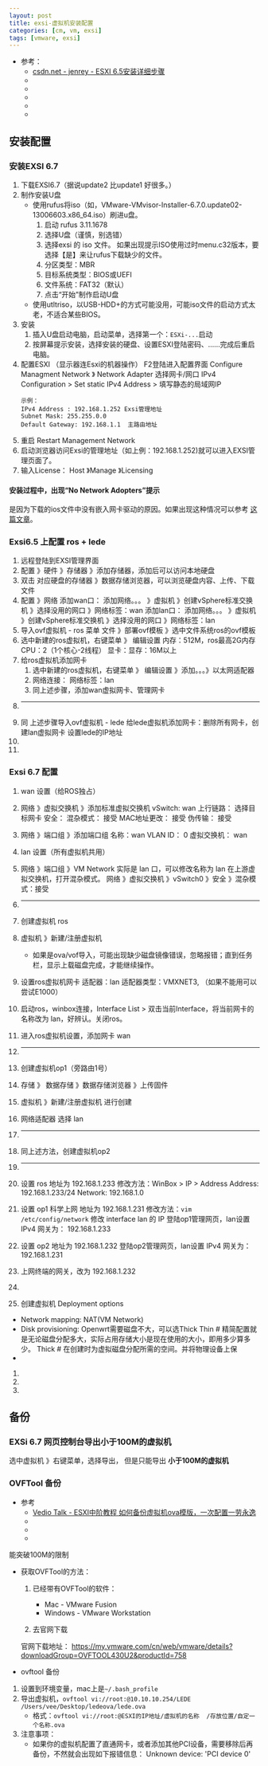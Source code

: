 ```yaml
---
layout: post
title: exsi-虚拟机安装配置
categories: [cm, vm, exsi]
tags: [vmware, exsi]
---
```


* 参考： 
  * [csdn.net - jenrey - ESXI 6.5安装详细步骤](https://blog.csdn.net/JENREY/article/details/83750891)
  * []()
  * []()
  * []()
  * []()
  * []()

## 安装配置

### 安装EXSI 6.7

1. 下载EXSI6.7（据说update2 比update1 好很多。）
1. 制作安装U盘
    * 使用rufus将iso（如，VMware-VMvisor-Installer-6.7.0.update02-13006603.x86_64.iso）刷进u盘。
        1. 启动 rufus 3.11.1678
        1. 选择U盘（谨慎，别选错）
        1. 选择exsi 的 iso 文件。 如果出现提示ISO使用过时menu.c32版本，要选择【是】来让rufus下载缺少的文件。
        1. 分区类型：MBR
        1. 目标系统类型：BIOS或UEFI
        1. 文件系统：FAT32（默认）
        1. 点击“开始”制作启动U盘
    * 使用utltriso，以USB-HDD+的方式可能没用，可能iso文件的启动方式太老，不适合某些BIOS。
1. 安装
    1. 插入U盘启动电脑，启动菜单，选择第一个：`ESXi-...`启动
    1. 按屏幕提示安装，选择安装的硬盘、设置ESXI登陆密码、……完成后重启电脑。
1. 配置ESXI （显示器连Esxi的机器操作）
    F2登陆进入配置界面
    Configure Managment Network 》 Network Adapter 选择网卡/网口
    IPv4 Configuration \> Set static IPv4 Address \> 填写静态的局域网IP
    ~~~
    示例：
    IPv4 Address : 192.168.1.252 Exsi管理地址
    Subnet Mask: 255.255.0.0
    Default Gateway: 192.168.1.1  主路由地址
    ~~~
1. 重启 Restart Management Network
1. 启动浏览器访问Exsi的管理地址（如上例：192.168.1.252)就可以进入EXSI管理页面了。
1. 输入License： Host 》Manage 》Licensing



#### 安装过程中，出现“No Network Adopters”提示

是因为下载的ios文件中没有嵌入网卡驱动的原因。如果出现这种情况可以参考 [这篇文章](https://links.jianshu.com/go?to=https%3A%2F%2Fblog.whsir.com%2Fpost-3377.html)。





### Exsi6.5 上配置 ros + lede

1. 远程登陆到EXSI管理界面
1. 配置 》硬件 》存储器 》添加存储器，添加后可以访问本地硬盘
1. 双击 对应硬盘的存储器 》数据存储浏览器，可以浏览硬盘内容、上传、下载文件
1. 配置 》网络
    添加wan口： 添加网络。。。 》虚拟机 》创建vSphere标准交换机 》选择没用的网口 》网络标签：wan
    添加lan口： 添加网络。。。 》虚拟机 》创建vSphere标准交换机 》选择没用的网口 》网络标签：lan
1. 导入ovf虚拟机 - ros
    菜单 文件 》部署ovf模板 》选中文件系统ros的ovf模板
1. 选中新建的ros虚拟机，右键菜单 》 编辑设置
    内存：512M，ros最高2G内存
    CPU：2（1个核心-2线程）
    显卡：显存：16M以上
1. 给ros虚拟机添加网卡
    1. 选中新建的ros虚拟机，右键菜单 》 编辑设置 》添加。。。》以太网适配器
    2. 网络连接： 网络标签：lan
    3. 同上述步骤，添加wan虚拟网卡、管理网卡
1. ---
1. 同 上述步骤导入ovf虚拟机 - lede
    给lede虚拟机添加网卡：删除所有网卡，创建lan虚拟网卡
    设置lede的IP地址
1. 
1. 

### Exsi 6.7 配置

1. wan 设置（给ROS独占）
1. 网络 》虚拟交换机 》添加标准虚拟交换机
    vSwitch: wan
    上行链路： 选择目标网卡
    安全：
        混杂模式： 接受
        MAC地址更改： 接受
        伪传输： 接受
1. 网络 》端口组 》添加端口组
    名称：wan
    VLAN ID： 0
    虚拟交换机： wan
1. lan 设置（所有虚拟机共用）
1. 网络 》端口组 》VM Network 实际是 lan 口，可以修改名称为 lan
    在上游虚拟交换机，打开混杂模式。 网络 》虚拟交换机 》vSwitch0 》安全 》混杂模式：接受
1. ---
1. 创建虚拟机 ros
1. 虚拟机 》新建/注册虚拟机 
    * 如果是ova/vof导入，可能出现缺少磁盘镜像错误，忽略报错；直到任务栏，显示上载磁盘完成，才能继续操作。
1. 设置ros虚拟机网卡
    适配器：lan
    适配器类型：VMXNET3, （如果不能用可以尝试E1000）
1. 启动ros，winbox连接，Interface List \> 双击当前Interface，将当前网卡的名称改为 lan，好辨认。关闭ros。
1. 进入ros虚拟机设置，添加网卡 wan
1. ---
1. 创建虚拟机op1（旁路由1号）
1. 存储 》 数据存储 》数据存储浏览器 》上传固件
1. 虚拟机 》新建/注册虚拟机 进行创建
1. 网络适配器 选择 lan
1. ---
1. 同上述方法，创建虚拟机op2
1. ---
1. 设置 ros 地址为 192.168.1.233
    修改方法：WinBox \> IP \> Address
    Address: 192.168.1.233/24
    Network: 192.168.1.0
1. 设置 op1 科学上网 地址为 192.168.1.231 
    修改方法：`vim /etc/config/network` 修改 interface lan 的 IP
    登陆op1管理网页，lan设置 IPv4 网关为： 192.168.1.233
1. 设置 op2 地址为 192.168.1.232
    登陆op2管理网页，lan设置 IPv4 网关为： 192.168.1.231
1. 上网终端的网关，改为 192.168.1.232
1. 




1. 创建虚拟机
Deployment options
* Network mapping: NAT(VM Network)
* Disk provisioning: Openwrt需要磁盘不大，可以选Thick
    Thin  # 精简配置就是无论磁盘分配多大，实际占用存储大小是现在使用的大小，即用多少算多少。
    Thick # 在创建时为虚拟磁盘分配所需的空间。并将物理设备上保
* 
1. 
1. 
1. 





## 备份


### EXSi 6.7 网页控制台导出小于100M的虚拟机

选中虚拟机 》右键菜单，选择导出， 但是只能导出 **小于100M的虚拟机**


### OVFTool 备份

* 参考
  * [Vedio Talk - ESXI中阶教程 如何备份虚拟机ova模版，一次配置一劳永逸](https://www.vediotalk.com/archives/4297)
  * []()
  * []()
  * []()

能突破100M的限制

* 获取OVFTool的方法：

  1. 已经带有OVFTool的软件：
      * Mac - VMware Fusion
      * Windows - VMware Workstation

  2. 去官网下载

  官网下载地址： <https://my.vmware.com/cn/web/vmware/details?downloadGroup=OVFTOOL430U2&productId=758>


* ovftool 备份
1. 设置到环境变量，mac上是`~/.bash_profile`
1. 导出虚拟机，`ovftool vi://root:@10.10.10.254/LEDE /Users/vee/Desktop/ledeova/lede.ova`
    * 格式：`ovftool vi://root:@ESXI的IP地址/虚拟机的名称  /存放位置/自定一个名称.ova`
1. 注意事项：
    * 如果你的虚拟机配置了直通网卡，或者添加其他PCI设备，需要移除后再备份，不然就会出现如下报错信息： Unknown device: 'PCI device 0'













